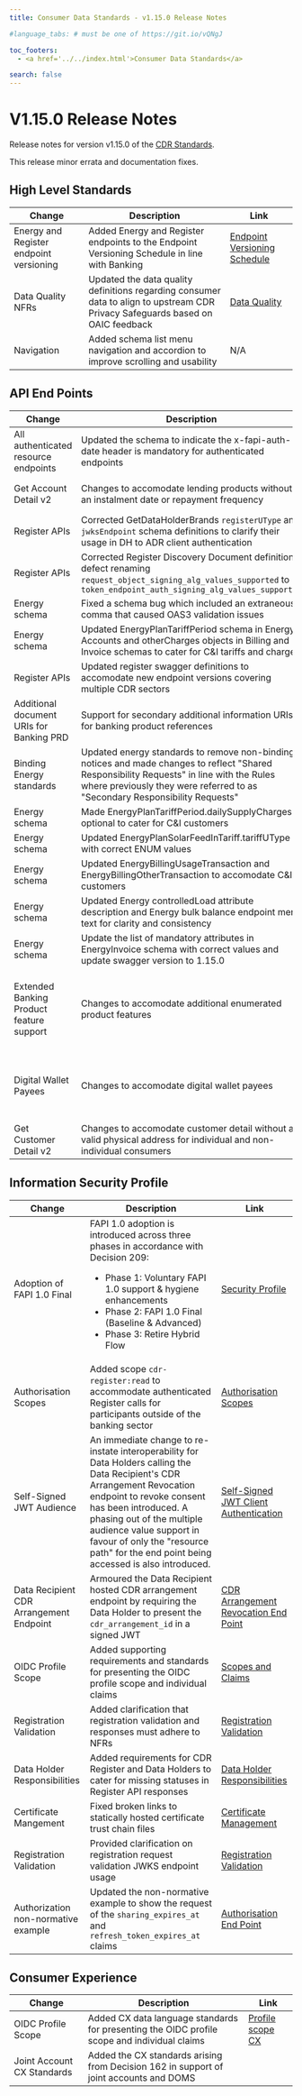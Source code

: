 ```yaml
---
title: Consumer Data Standards - v1.15.0 Release Notes

#language_tabs: # must be one of https://git.io/vQNgJ

toc_footers:
  - <a href='../../index.html'>Consumer Data Standards</a>

search: false
---
```


# V1.15.0 Release Notes
Release notes for version v1.15.0 of the [CDR Standards](../../index.html).

This release minor errata and documentation fixes.

## High Level Standards

|Change|Description|Link|
|------|-----------|----|
| Energy and Register endpoint versioning | Added Energy and Register endpoints to the Endpoint Versioning Schedule in line with Banking | [Endpoint Versioning Schedule](../endpoint-version-schedule/)
| Data Quality NFRs | Updated the data quality definitions regarding consumer data to align to upstream CDR Privacy Safeguards based on OAIC feedback | [Data Quality](../../#data-quality) |
| Navigation | Added schema list menu navigation and accordion to improve scrolling and usability | N/A |

## API End Points

|Change|Description|Link|
|------|-----------|----|
| All authenticated resource endpoints | Updated the schema to indicate the x-fapi-auth-date header is mandatory for authenticated endpoints | N/A |
| Get Account Detail v2 | Changes to accomodate lending products without an instalment date or repayment frequency | [Get Account Details](../../#get-account-detail)
| Register APIs | Corrected GetDataHolderBrands `registerUType` and `jwksEndpoint` schema definitions to clarify their usage in DH to ADR client authentication | [Register APIs](../../#register-apis)|
| Register APIs | Corrected Register Discovery Document definition defect renaming `request_object_signing_alg_values_supported` to `token_endpoint_auth_signing_alg_values_supported` | [Register APIs](../../#register-apis)|
| Energy schema | Fixed a schema bug which included an extraneous comma that caused OAS3 validation issues | [Energy Schema](../../#energy-apis) |
| Energy schema | Updated EnergyPlanTariffPeriod schema in Energy Accounts and otherCharges objects in Billing and Invoice schemas to cater for C&I tariffs and charges | [Energy Schema](../../#energy-apis) |
| Register APIs | Updated register swagger definitions to accomodate new endpoint versions covering multiple CDR sectors | [Register APIs](../../#register-apis) |
| Additional document URIs for Banking PRD | Support for secondary additional information URIs for banking product references | [Get Products](../../#get-products) |
| Binding Energy standards | Updated energy standards to remove non-binding notices and made changes to reflect "Shared Responsibility Requests" in line with the Rules where previously they were referred to as "Secondary Responsibility Requests" | [Energy Schema](../../#energy-apis) |
| Energy schema | Made EnergyPlanTariffPeriod.dailySupplyCharges optional to cater for C&I customers| [Energy Schema](../../#energy-apis) |
| Energy schema | Updated EnergyPlanSolarFeedInTariff.tariffUType with correct ENUM values | [Energy Schema](../../#energy-apis) |
| Energy schema | Updated EnergyBillingUsageTransaction and EnergyBillingOtherTransaction to accomodate C&I customers | [Energy Schema](../../#energy-apis) |
| Energy schema | Updated Energy controlledLoad attribute description and Energy bulk balance endpoint menu text for clarity and consistency | [Energy Schema](../../#energy-apis) |
| Energy schema | Update the list of mandatory attributes in EnergyInvoice schema with correct values and update swagger version to 1.15.0 | [Energy Schema](../../#energy-apis) |
| Extended Banking Product feature support | Changes to accomodate additional enumerated product features | [Get Account Details](../../#get-account-detail), and <br/>[Get Product Details](../../#get-product-detail) |
| Digital Wallet Payees | Changes to accomodate digital wallet payees | [Get Payees](../../#get-payees), and<br/>[Get Payee Detail](../../#get-payee-detail) |
| Get Customer Detail v2 | Changes to accomodate customer detail without a valid physical address for individual and non-individual consumers | [Get Customer Detail](../../#get-customer-detail)

## Information Security Profile

|Change|Description|Link|
|------|-----------|----|
| Adoption of FAPI 1.0 Final | FAPI 1.0 adoption is introduced across three phases in accordance with Decision 209:<ul><li>Phase 1: Voluntary FAPI 1.0 support & hygiene enhancements</li><li>Phase 2: FAPI 1.0 Final (Baseline & Advanced)</li><li>Phase 3: Retire Hybrid Flow</li></ul> | [Security Profile](../../#security-profile)|
| Authorisation Scopes | Added scope `cdr-register:read` to accommodate authenticated Register calls for participants outside of the banking sector | [Authorisation Scopes](../../#authorisation-scopes) |
| Self-Signed JWT Audience | An immediate change to re-instate interoperability for Data Holders calling the Data Recipient's CDR Arrangement Revocation endpoint to revoke consent has been introduced. A phasing out of the multiple audience value support in favour of only the "resource path" for the end point being accessed is also introduced. | [Self-Signed JWT Client Authentication](../../#self-signed-jwt-client-authentication) |
| Data Recipient CDR Arrangement Endpoint | Armoured the Data Recipient hosted CDR arrangement endpoint by requiring the Data Holder to present the `cdr_arrangement_id` in a signed JWT  |  [CDR Arrangement Revocation End Point](../../#cdr-arrangement-revocation-end-point)|
| OIDC Profile Scope | Added supporting requirements and standards for presenting the OIDC profile scope and individual claims | [Scopes and Claims](../../#scopes-and-claims) |
| Registration Validation | Added clarification that registration validation and responses must adhere to NFRs | [Registration Validation](../../#client_registration) |
| Data Holder Responsibilities| Added requirements for CDR Register and Data Holders to cater for missing statuses in Register API responses | [Data Holder Responsibilities](../../#data-holder-responsibilities)|
| Certificate Mangement | Fixed broken links to statically hosted certificate trust chain files | [Certificate Management](../../#certificate-management)|
| Registration Validation | Provided clarification on registration request validation JWKS endpoint usage | [Registration Validation](../../#registration-validation)|
| Authorization non-normative example | Updated the non-normative example to show the request of the `sharing_expires_at` and `refresh_token_expires_at` claims | [Authorisation End Point](../../#authorisation-end-point) |

## Consumer Experience

|Change|Description|Link|
|------|-----------|----|
| OIDC Profile Scope | Added CX data language standards for presenting the OIDC profile scope and individual claims | [Profile scope CX](../../#profile-scope) |
| Joint Account CX Standards | Added the CX standards arising from Decision 162 in support of joint accounts and DOMS | [](../../#)|
